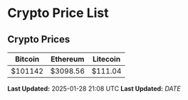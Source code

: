 # Crypto Price List

## Crypto Prices
| Bitcoin | Ethereum | Litecoin |
| ------- | -------- | -------- |
| $101142 | $3098.56 | $111.04 |
**Last Updated:** 2025-01-28 21:08 UTC
**Last Updated:** $DATE$
